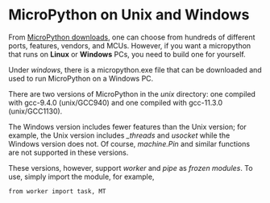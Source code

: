 # MicroPython on Unix and Windows

From [MicroPython downloads](https://micropython.org/download/), one can choose from hundreds of different ports, features, vendors, and MCUs. However, if you want a micropython that runs on **Linux** or **Windows** PCs, you need to build one for yourself.

Under *windows*, there is a micropython.exe file that can be downloaded and used to run MicroPython on a Windows PC. 

There are two versions of MicroPython in the *unix* directory: one compiled with gcc-9.4.0 (unix/GCC940) and one compiled with gcc-11.3.0 (unix/GCC1130). 

The Windows version includes fewer features than the Unix version; for example, the Unix version includes *_threads* and *usocket* while the Windows version does not. Of course, *machine.Pin* and similar functions are not supported in these versions.  

These versions, however, support *worker* and *pipe* as *frozen modules*.
To use, simply import the module, for example,

```from worker import task, MT```

